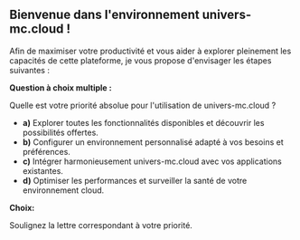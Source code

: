 ##  Bienvenue dans l'environnement univers-mc.cloud !  

Afin de maximiser votre productivité et vous aider à explorer pleinement les capacités de cette plateforme, je vous propose d'envisager les étapes suivantes :

**Question à choix multiple :**

Quelle est votre priorité absolue pour l'utilisation de univers-mc.cloud ?

* **a)** Explorer toutes les fonctionnalités disponibles et découvrir les possibilités offertes.
* **b)** Configurer un environnement personnalisé adapté à vos besoins et préférences.
* **c)** Intégrer harmonieusement univers-mc.cloud avec vos applications existantes.
* **d)** Optimiser les performances et surveiller la santé de votre environnement cloud.

**Choix:** 

Soulignez la lettre correspondant à votre priorité.



